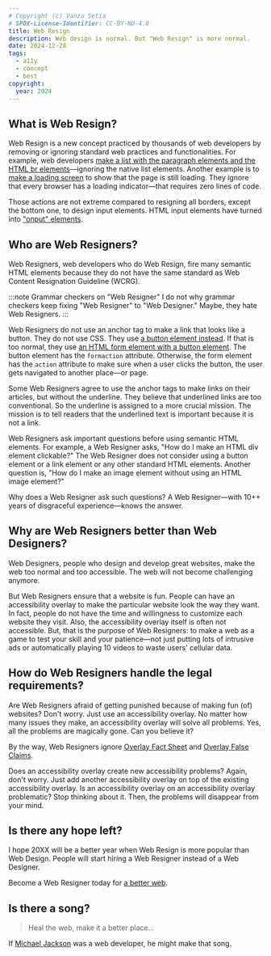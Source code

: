 ```yaml
---
# Copyright (c) Vanza Setia
# SPDX-License-Identifier: CC-BY-ND-4.0
title: Web Resign
description: Web design is normal. But "Web Resign" is more normal.
date: 2024-12-28
tags:
  - a11y
  - concept
  - best
copyright:
  year: 2024
---
```


## What is Web Resign?

Web Resign is a new concept practiced by thousands of web developers by removing or ignoring standard web practices and functionalities. For example, web developers [make a list with the paragraph elements and the HTML br elements](https://www.htmhell.dev/30-bullet-list/)—ignoring the native list elements. Another example is to [make a loading screen](/blog/useless-animation/) to show that the page is still loading. They ignore that every browser has a loading indicator—that requires zero lines of code.

Those actions are not extreme compared to resigning all borders, except the bottom one, to design input elements. HTML input elements have turned into ["onput" elements](https://briefs.video/videos/what-happened-to-text-inputs/).

## Who are Web Resigners?

Web Resigners, web developers who do Web Resign, fire many semantic HTML elements because they do not have the same standard as Web Content Resignation Guideline (WCRG).

:::note Grammar checkers on "Web Resigner"
I do not why grammar checkers keep fixing "Web Resigner" to "Web Designer." Maybe, they hate Web Resigners.
:::

Web Resigners do not use an anchor tag to make a link that looks like a button. They do not use CSS. They use [a button element instead](https://www.htmhell.dev/34-a-button-is-not-a-link/). If that is too normal, they use [an HTML form element with a button element](https://stackoverflow.com/questions/2906582/how-do-i-create-an-html-button-that-acts-like-a-link#answer-31192621). The button element has the `formaction` attribute. Otherwise, the form element has the `action` attribute to make sure when a user clicks the button, the user gets navigated to another place—or page.

Some Web Resigners agree to use the anchor tags to make links on their articles, but without the underline. They believe that underlined links are too conventional. So the underline is assigned to a more crucial mission. The mission is to tell readers that the underlined text is important because it is not a link.

Web Resigners ask important questions before using semantic HTML elements. For example, a Web Resigner asks, "How do I make an HTML div element clickable?" The Web Resigner does not consider using a button element or a link element or any other standard HTML elements. Another question is, "How do I make an image element without using an HTML image element?"

Why does a Web Resigner ask such questions? A Web Resigner—with 10++ years of disgraceful experience—knows the answer.

## Why are Web Resigners better than Web Designers?

Web Designers, people who design and develop great websites, make the web too normal and too accessible. The web will not become challenging anymore.

But Web Resigners ensure that a website is fun. People can have an accessibility overlay to make the particular website look the way they want. In fact, people do not have the time and willingness to customize each website they visit. Also, the accessibility overlay itself is often not accessible. But, that is the purpose of Web Resigners: to make a web as a game to test your skill and your patience—not just putting lots of intrusive ads or automatically playing 10 videos to waste users' cellular data.

## How do Web Resigners handle the legal requirements?

Are Web Resigners afraid of getting punished because of making fun (of) websites? Don't worry. Just use an accessibility overlay. No matter how many issues they make, an accessibility overlay will solve all problems. Yes, all the problems are magically gone. Can you believe it?

By the way, Web Resigners ignore [Overlay Fact Sheet](https://overlayfactsheet.com/) and [Overlay False Claims](https://overlayfalseclaims.com/).

Does an accessibility overlay create new accessibility problems? Again, don't worry. Just add another accessibility overlay on top of the existing accessibility overlay. Is an accessibility overlay on an accessibility overlay problematic? Stop thinking about it. Then, the problems will disappear from your mind.

## Is there any hope left?

I hope 20XX will be a better year when Web Resign is more popular than Web Design. People will start hiring a Web Resigner instead of a Web Designer.

Become a Web Resigner today for [a better web](https://how-i-experience-web-today.com/).

## Is there a song?

> Heal the web, make it a better place…

If [Michael Jackson](https://en.wikipedia.org/wiki/Michael_Jackson) was a web developer, he might make that song.
